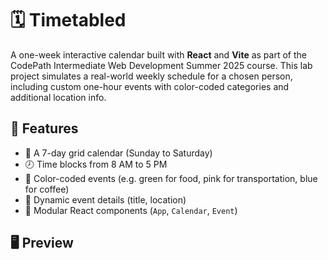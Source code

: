 # 🗓️ Timetabled

A one-week interactive calendar built with **React** and **Vite** as part of the CodePath Intermediate Web Development Summer 2025 course. This lab project simulates a real-world weekly schedule for a chosen person, including custom one-hour events with color-coded categories and additional location info.

## 🌟 Features

- 📅 A 7-day grid calendar (Sunday to Saturday)
- 🕗 Time blocks from 8 AM to 5 PM
- 🎨 Color-coded events (e.g. green for food, pink for transportation, blue for coffee)
- 📝 Dynamic event details (title, location)
- 🧩 Modular React components (`App`, `Calendar`, `Event`)

## 🖥️ Preview

  


